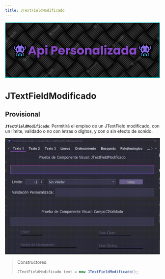 ```yaml
---
title: JTextFieldModificado
---
```


![a](/images/banner.png)

# JTextFieldModificado

## Provisional

<b>`JTextFieldModificado`</b>: Permitirá el empleo de un JTextField modificado, con un límite, validado o no con letras o dígitos, y con o sin efecto de sonido.

![a](/gifs/jtextfield-modificado.gif)

> Constructores:
>
> ```java
> JTextFieldModificado text = new JTextFieldModificado();
> ```
